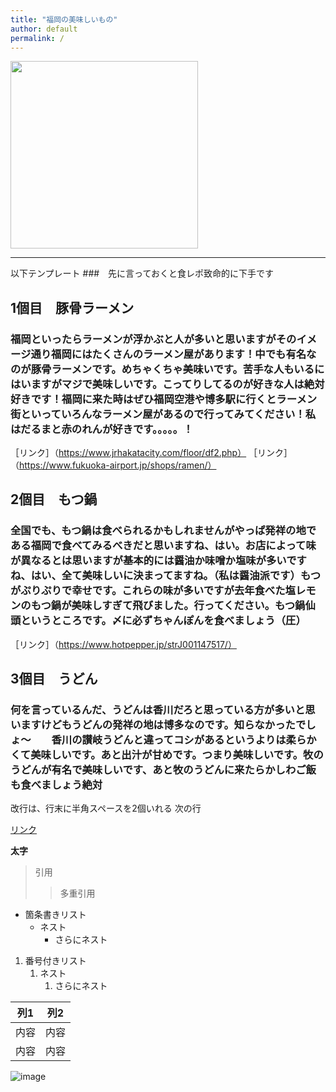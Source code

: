 ```yaml
---
title: "福岡の美味しいもの"
author: default
permalink: /
---
```



<img src="https://act-kithub.github.io/GHPages_WebSite/assets/images/logo-150.png" style="width: 300px;height:auto;">


---

以下テンプレート
###　先に言っておくと食レポ致命的に下手です
## 1個目　豚骨ラーメン
### 福岡といったらラーメンが浮かぶと人が多いと思いますがそのイメージ通り福岡にはたくさんのラーメン屋があります！中でも有名なのが豚骨ラーメンです。めちゃくちゃ美味いです。苦手な人もいるにはいますがマジで美味しいです。こってりしてるのが好きな人は絶対好きです！福岡に来た時はぜひ福岡空港や博多駅に行くとラーメン街といっていろんなラーメン屋があるので行ってみてください！私はだるまと赤のれんが好きです。。。。。！
［リンク］（https://www.jrhakatacity.com/floor/df2.php）
［リンク］（https://www.fukuoka-airport.jp/shops/ramen/）


## 2個目　もつ鍋
### 全国でも、もつ鍋は食べられるかもしれませんがやっぱ発祥の地である福岡で食べてみるべきだと思いますね、はい。お店によって味が異なるとは思いますが基本的には醤油か味噌か塩味が多いですね、はい、全て美味しいに決まってますね。（私は醤油派です）もつがぷりぷりで幸せです。これらの味が多いですが去年食べた塩レモンのもつ鍋が美味しすぎて飛びました。行ってください。もつ鍋仙頭というところです。〆に必ずちゃんぽんを食べましょう（圧）
［リンク］（https://www.hotpepper.jp/strJ001147517/）

## 3個目　うどん
### 何を言っているんだ、うどんは香川だろと思っている方が多いと思いますけどもうどんの発祥の地は博多なのです。知らなかったでしょ〜　　香川の讃岐うどんと違ってコシがあるというよりは柔らかくて美味しいです。あと出汁が甘めです。つまり美味しいです。牧のうどんが有名で美味しいです、あと牧のうどんに来たらかしわご飯も食べましょう絶対
改行は、行末に半角スペースを2個いれる
次の行

[リンク](https://www.google.co.jp/)

**太字**

> 引用
>> 多重引用


- 箇条書きリスト
  - ネスト
    - さらにネスト


1. 番号付きリスト
   1. ネスト
      1. さらにネスト


| 列1  | 列2  |
|-----|-----|
| 内容  | 内容  |
| 内容  | 内容  |

![image](/GHPages_WebSite/assets/images/logo-150.png)
